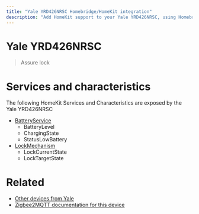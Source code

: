```yaml
---
title: "Yale YRD426NRSC Homebridge/HomeKit integration"
description: "Add HomeKit support to your Yale YRD426NRSC, using Homebridge, Zigbee2MQTT and homebridge-z2m."
---
```

<!---
This file has been GENERATED using src/docgen/docgen.ts
DO NOT EDIT THIS FILE MANUALLY!
-->
# Yale YRD426NRSC
> Assure lock


# Services and characteristics
The following HomeKit Services and Characteristics are exposed by
the Yale YRD426NRSC

* [BatteryService](../../battery.md)
  * BatteryLevel
  * ChargingState
  * StatusLowBattery
* [LockMechanism](../../lock.md)
  * LockCurrentState
  * LockTargetState


# Related
* [Other devices from Yale](../index.md#yale)
* [Zigbee2MQTT documentation for this device](https://www.zigbee2mqtt.io/devices/YRD426NRSC.html)